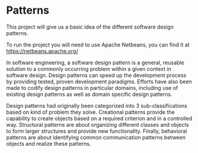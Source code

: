 # Patterns

This project will give us a basic idea of the different software design patterns.

To run the project you will need to use Apache Netbeans, you can find it at https://netbeans.apache.org/

In software engineering, a software design pattern is a general, reusable solution to a commonly occurring problem within a given context in software design. Design patterns can speed up the development process by providing tested, proven development paradigms. Efforts have also been made to codify design patterns in particular domains, including use of existing design patterns as well as domain specific design patterns.

Design patterns had originally been categorized into 3 sub-classifications based on kind of problem they solve. Creational patterns provide the capability to create objects based on a required criterion and in a controlled way. Structural patterns are about organizing different classes and objects to form larger structures and provide new functionality. Finally, behavioral patterns are about identifying common communication patterns between objects and realize these patterns.
